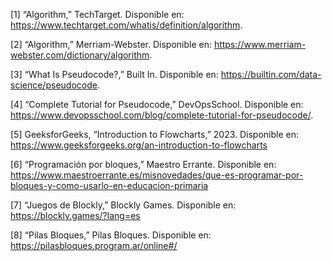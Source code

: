 [1] “Algorithm,” TechTarget. Disponible en: https://www.techtarget.com/whatis/definition/algorithm.

[2] “Algorithm,” Merriam-Webster. Disponible en: https://www.merriam-webster.com/dictionary/algorithm.

[3] “What Is Pseudocode?,” Built In. Disponible en: https://builtin.com/data-science/pseudocode.

[4] “Complete Tutorial for Pseudocode,” DevOpsSchool. Disponible en: https://www.devopsschool.com/blog/complete-tutorial-for-pseudocode/.

[5] GeeksforGeeks, “Introduction to Flowcharts,” 2023. Disponible en: https://www.geeksforgeeks.org/an-introduction-to-flowcharts

[6] “Programación por bloques,” Maestro Errante. Disponible en: https://www.maestroerrante.es/misnovedades/que-es-programar-por-bloques-y-como-usarlo-en-educacion-primaria

[7] “Juegos de Blockly,” Blockly Games. Disponible en: https://blockly.games/?lang=es

[8] “Pilas Bloques,” Pilas Bloques. Disponible en: https://pilasbloques.program.ar/online#/


